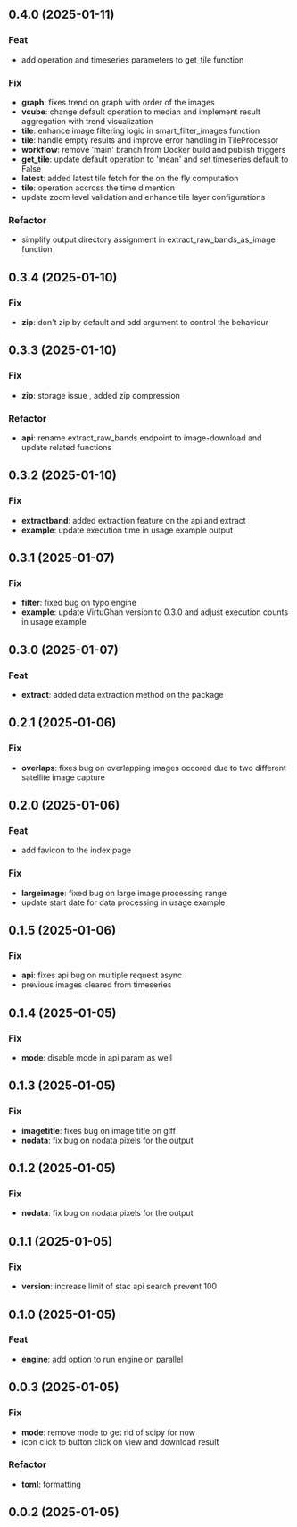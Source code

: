 ## 0.4.0 (2025-01-11)

### Feat

- add operation and timeseries parameters to get_tile function

### Fix

- **graph**: fixes trend on graph with order of the images
- **vcube**: change default operation to median and implement result aggregation with trend visualization
- **tile**: enhance image filtering logic in smart_filter_images function
- **tile**: handle empty results and improve error handling in TileProcessor
- **workflow**: remove 'main' branch from Docker build and publish triggers
- **get_tile**: update default operation to 'mean' and set timeseries default to False
- **latest**: added latest tile fetch for the on the fly computation
- **tile**: operation accross the time dimention
- update zoom level validation and enhance tile layer configurations

### Refactor

- simplify output directory assignment in extract_raw_bands_as_image function

## 0.3.4 (2025-01-10)

### Fix

- **zip**: don't zip by default and add argument to control the behaviour

## 0.3.3 (2025-01-10)

### Fix

- **zip**: storage issue , added zip compression

### Refactor

- **api**: rename extract_raw_bands endpoint to image-download and update related functions

## 0.3.2 (2025-01-10)

### Fix

- **extractband**: added extraction feature on the api and extract
- **example**: update execution time in usage example output

## 0.3.1 (2025-01-07)

### Fix

- **filter**: fixed bug on typo engine
- **example**: update VirtuGhan version to 0.3.0 and adjust execution counts in usage example

## 0.3.0 (2025-01-07)

### Feat

- **extract**: added data extraction method on the package

## 0.2.1 (2025-01-06)

### Fix

- **overlaps**: fixes bug on overlapping images occored due to two different satellite image capture

## 0.2.0 (2025-01-06)

### Feat

- add favicon to the index page

### Fix

- **largeimage**: fixed bug on large image processing range
- update start date for data processing in usage example

## 0.1.5 (2025-01-06)

### Fix

- **api**: fixes api bug on multiple request async
- previous images cleared from timeseries

## 0.1.4 (2025-01-05)

### Fix

- **mode**: disable mode in api param as well

## 0.1.3 (2025-01-05)

### Fix

- **imagetitle**: fixes bug on image title on giff
- **nodata**: fix bug on nodata pixels for the output

## 0.1.2 (2025-01-05)

### Fix

- **nodata**: fix bug on nodata pixels for the output

## 0.1.1 (2025-01-05)

### Fix

- **version**: increase limit of stac api search prevent 100

## 0.1.0 (2025-01-05)

### Feat

- **engine**: add option to run engine on parallel

## 0.0.3 (2025-01-05)

### Fix

- **mode**: remove mode to get rid of scipy for now
- icon click to button click on view and download result

### Refactor

- **toml**: formatting

## 0.0.2 (2025-01-05)
